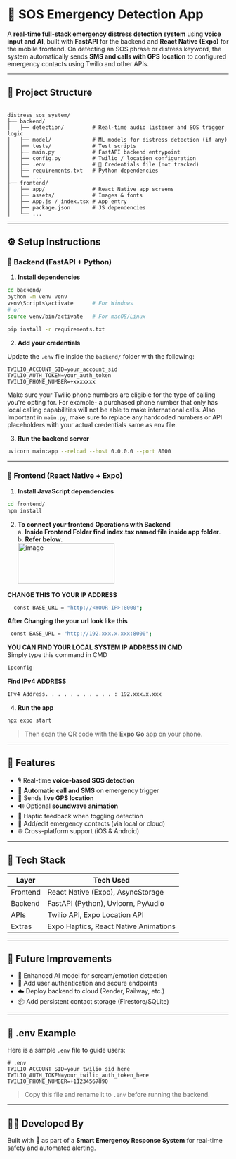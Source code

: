 # 🚨 SOS Emergency Detection App

A **real-time full-stack emergency distress detection system** using **voice input and AI**, built with **FastAPI** for the backend and **React Native (Expo)** for the mobile frontend. On detecting an SOS phrase or distress keyword, the system automatically sends **SMS and calls with GPS location** to configured emergency contacts using Twilio and other APIs.

---

## 📁 Project Structure

```

distress_sos_system/
├── backend/
│   ├── detection/         # Real-time audio listener and SOS trigger logic
│   ├── model/             # ML models for distress detection (if any)
│   ├── tests/             # Test scripts
│   ├── main.py            # FastAPI backend entrypoint
│   ├── config.py          # Twilio / location configuration
│   ├── .env               # 🔐 Credentials file (not tracked)
│   ├── requirements.txt   # Python dependencies
│   └── ...
├── frontend/
│   ├── app/               # React Native app screens
│   ├── assets/            # Images & fonts
│   ├── App.js / index.tsx # App entry
│   ├── package.json       # JS dependencies
│   └── ...

````

---

## ⚙️ Setup Instructions

### 📌 Backend (FastAPI + Python)

1. **Install dependencies**

```bash
cd backend/
python -m venv venv
venv\Scripts\activate      # For Windows
# or
source venv/bin/activate   # For macOS/Linux

pip install -r requirements.txt
````

2. **Add your credentials**

Update the `.env` file inside the `backend/` folder with the following:

```env
TWILIO_ACCOUNT_SID=your_account_sid
TWILIO_AUTH_TOKEN=your_auth_token
TWILIO_PHONE_NUMBER=+xxxxxxx
```
Make sure your Twilio phone numbers are eligible for the type of calling you're opting for. For example- a purchased phone number that only has local calling capabilities will not be able to make international calls.
Also Important in `main.py`, make sure to replace any hardcoded numbers or API placeholders with your actual credentials same as env file.

3. **Run the backend server**

```bash
uvicorn main:app --reload --host 0.0.0.0 --port 8000
```

---

### 📱 Frontend (React Native + Expo)

1. **Install JavaScript dependencies**

```bash
cd frontend/
npm install
```

2. **To connect your frontend Operations with Backend**<br>
       a. **Inside Frontend Folder find index.tsx named file inside app folder**.<br>
       b. **Refer below**.<br>
   <img width="220" height="92" alt="image" src="https://github.com/user-attachments/assets/e9a4c6a1-db94-4150-9786-634c29051de7" />

**CHANGE THIS TO YOUR IP ADDRESS**
 ```bash
   const BASE_URL = "http://<YOUR-IP>:8000";
 ```
**After Changing the your url look like this**
```bash
 const BASE_URL = "http://192.xxx.x.xxx:8000";
```

**YOU CAN FIND YOUR LOCAL SYSTEM IP ADDRESS IN CMD**<br>
Simply type this command in CMD
```bash
ipconfig
```

**Find IPv4 ADDRESS**
```bash
IPv4 Address. . . . . . . . . . . : 192.xxx.x.xxx
```

4. **Run the app**

```bash
npx expo start
```

> Then scan the QR code with the **Expo Go** app on your phone.

---

## 📲 Features

* 🎙 Real-time **voice-based SOS detection**
* 📡 **Automatic call and SMS** on emergency trigger
* 📍 Sends **live GPS location**
* 🔊 Optional **soundwave animation**
* 📳 Haptic feedback when toggling detection
* 📇 Add/edit emergency contacts (via local or cloud)
* 🌐 Cross-platform support (iOS & Android)

---

## 🔐 Tech Stack

| Layer    | Tech Used                             |
| -------- | ------------------------------------- |
| Frontend | React Native (Expo), AsyncStorage     |
| Backend  | FastAPI (Python), Uvicorn, PyAudio    |
| APIs     | Twilio API, Expo Location API         |
| Extras   | Expo Haptics, React Native Animations |

---

## 🚀 Future Improvements

* 🧠 Enhanced AI model for scream/emotion detection
* 🔐 Add user authentication and secure endpoints
* ☁️ Deploy backend to cloud (Render, Railway, etc.)
* 📦 Add persistent contact storage (Firestore/SQLite)

---

## 📁 .env Example

Here is a sample `.env` file to guide users:

```env
# .env
TWILIO_ACCOUNT_SID=your_twilio_sid_here
TWILIO_AUTH_TOKEN=your_twilio_auth_token_here
TWILIO_PHONE_NUMBER=+11234567890
```

> Copy this file and rename it to `.env` before running the backend.

---

## 👨‍💻 Developed By

Built with 💙 as part of a **Smart Emergency Response System** for real-time safety and automated alerting.

